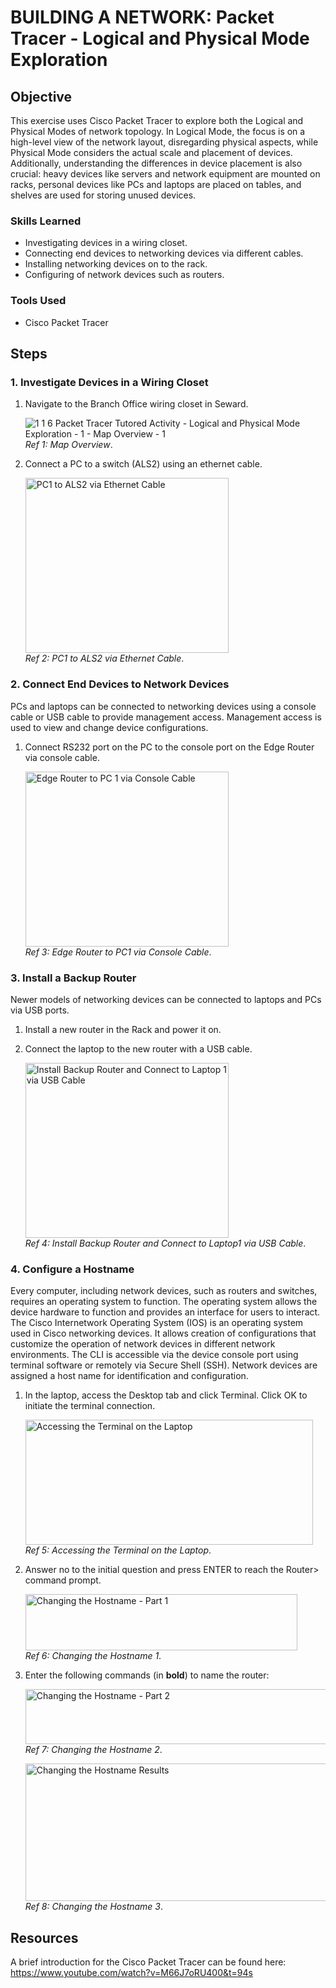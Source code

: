 # BUILDING A NETWORK: Packet Tracer - Logical and Physical Mode Exploration

## Objective

This exercise uses Cisco Packet Tracer to explore both the Logical and Physical Modes of network topology. In Logical Mode, the focus is on a high-level view of the network layout, disregarding physical aspects, while Physical Mode considers the actual scale and placement of devices. Additionally, understanding the differences in device placement is also crucial: heavy devices like servers and network equipment are mounted on racks, personal devices like PCs and laptops are placed on tables, and shelves are used for storing unused devices.

### Skills Learned

- Investigating devices in a wiring closet.
- Connecting end devices to networking devices via different cables.
- Installing networking devices on to the rack.
- Configuring of network devices such as routers.

### Tools Used

- Cisco Packet Tracer

## Steps

### 1. Investigate Devices in a Wiring Closet
1. Navigate to the Branch Office wiring closet in Seward.
    
    ![1 1 6 Packet Tracer Tutored Activity - Logical and Physical Mode Exploration - 1 - Map Overview - 1](https://github.com/user-attachments/assets/6d608483-daa3-49b9-82b4-dd245dac579c) <br>
    *Ref 1: Map Overview*.
    
2. Connect a PC to a switch (ALS2) using an ethernet cable.

   <img src="https://github.com/user-attachments/assets/ecd9b875-c329-44b9-ba68-658028456b94" 
   alt="PC1 to ALS2 via Ethernet Cable"
   width="325" height="280"> <br>
   *Ref 2: PC1 to ALS2 via Ethernet Cable*.

### 2. Connect End Devices to Network Devices
PCs and laptops can be connected to networking devices using a console cable or USB cable to provide management access.
Management access is used to view and change device configurations.
1. Connect RS232 port on the PC to the console port on the Edge Router via console cable.

    <img src="https://github.com/user-attachments/assets/a65dcd6f-7857-47a5-9004-dac02cef125d"
    alt="Edge Router to PC 1 via Console Cable"
    width="325" height="280"> <br>
    *Ref 3: Edge Router to PC1 via Console Cable*.

### 3. Install a Backup Router
Newer models of networking devices can be connected to laptops and PCs via USB ports.
1. Install a new router in the Rack and power it on.
2. Connect the laptop to the new router with a USB cable.

    <img src="https://github.com/user-attachments/assets/8e7587b3-35e9-49aa-aeb1-d329a88dd641"
    alt="Install Backup Router and Connect to Laptop 1 via USB Cable"
    width="325" height="280"> <br>
    *Ref 4: Install Backup Router and Connect to Laptop1 via USB Cable*.

### 4. Configure a Hostname 
Every computer, including network devices, such as routers and switches, requires an operating system to function.
The operating system allows the device hardware to function and provides an interface for users to interact.
The Cisco Internetwork Operating System (IOS) is an operating system used in Cisco networking devices.
It allows creation of configurations that customize the operation of network devices in different network environments.
The CLI is accessible via the device console port using terminal software or remotely via Secure Shell (SSH).
Network devices are assigned a host name for identification and configuration.
1. In the laptop, access the Desktop tab and click Terminal. Click OK to initiate the terminal connection.

    <img src="https://github.com/user-attachments/assets/7948b5c3-66ce-4547-ac2a-d7835c61a2da"
    alt="Accessing the Terminal on the Laptop"
    width="460" height="200"> <br>
    *Ref 5: Accessing the Terminal on the Laptop*.

2. Answer no to the initial question and press ENTER to reach the Router> command prompt.

    <img src="https://github.com/user-attachments/assets/2f21c56c-73f3-44d2-a09b-8ae67d600a7e"
    alt="Changing the Hostname - Part 1"
    width="435" height="90"> <br>
    *Ref 6: Changing the Hostname 1*.
  
3. Enter the following commands (in **bold**) to name the router: 

    <img src="https://github.com/user-attachments/assets/6b94320a-79d8-437d-982f-3c259022143b"
    alt="Changing the Hostname - Part 2"
    width="770" height="88"> <br>
    *Ref 7: Changing the Hostname 2*.

    <img src="https://github.com/user-attachments/assets/ef7c44ad-91d0-49ae-bb79-d4f61a75df4c"
    alt="Changing the Hostname Results"
    width="730" height="220"> <br>
    *Ref 8: Changing the Hostname 3*.

## Resources

  A brief introduction for the Cisco Packet Tracer can be found here:<br>
  https://www.youtube.com/watch?v=M66J7oRU400&t=94s

